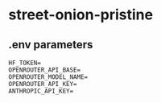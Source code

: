 # street-onion-pristine

## .env parameters
```
HF_TOKEN=
OPENROUTER_API_BASE=
OPENROUTER_MODEL_NAME=
OPENROUTER_API_KEY=
ANTHROPIC_API_KEY=
````

